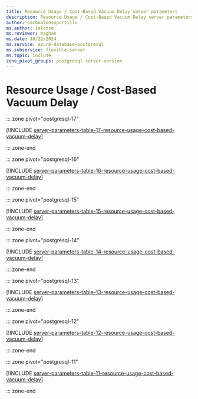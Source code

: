 ```yaml
---
title: Resource Usage / Cost-Based Vacuum Delay server parameters
description: Resource Usage / Cost-Based Vacuum Delay server parameters for Azure Database for PostgreSQL - Flexible Server.
author: nachoalonsoportillo
ms.author: ialonso
ms.reviewer: maghan
ms.date: 10/22/2024
ms.service: azure-database-postgresql
ms.subservice: flexible-server
ms.topic: include
zone_pivot_groups: postgresql-server-version
---
```

# Resource Usage / Cost-Based Vacuum Delay


::: zone pivot="postgresql-17"

[!INCLUDE [server-parameters-table-17-resource-usage-cost-based-vacuum-delay](./includes/server-parameters-table-17-resource-usage-cost-based-vacuum-delay.md)]

::: zone-end


::: zone pivot="postgresql-16"

[!INCLUDE [server-parameters-table-16-resource-usage-cost-based-vacuum-delay](./includes/server-parameters-table-16-resource-usage-cost-based-vacuum-delay.md)]

::: zone-end


::: zone pivot="postgresql-15"

[!INCLUDE [server-parameters-table-15-resource-usage-cost-based-vacuum-delay](./includes/server-parameters-table-15-resource-usage-cost-based-vacuum-delay.md)]

::: zone-end


::: zone pivot="postgresql-14"

[!INCLUDE [server-parameters-table-14-resource-usage-cost-based-vacuum-delay](./includes/server-parameters-table-14-resource-usage-cost-based-vacuum-delay.md)]

::: zone-end


::: zone pivot="postgresql-13"

[!INCLUDE [server-parameters-table-13-resource-usage-cost-based-vacuum-delay](./includes/server-parameters-table-13-resource-usage-cost-based-vacuum-delay.md)]

::: zone-end


::: zone pivot="postgresql-12"

[!INCLUDE [server-parameters-table-12-resource-usage-cost-based-vacuum-delay](./includes/server-parameters-table-12-resource-usage-cost-based-vacuum-delay.md)]

::: zone-end


::: zone pivot="postgresql-11"

[!INCLUDE [server-parameters-table-11-resource-usage-cost-based-vacuum-delay](./includes/server-parameters-table-11-resource-usage-cost-based-vacuum-delay.md)]

::: zone-end


